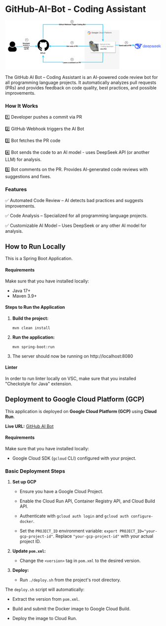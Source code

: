 # GitHub-AI-Bot - Coding Assistant
![GitHub AI Bot - Coding Assistant](images/github-ai-bot.png)

The GitHub AI Bot – Coding Assistant is an AI-powered code review bot for all programming language projects. It automatically analyzes pull requests (PRs) and provides feedback on code quality, best practices, and possible improvements.

### How It Works

1️⃣ Developer pushes a commit via PR

2️⃣ GitHub Webhook triggers the AI Bot

3️⃣ Bot fetches the PR code

4️⃣ Bot sends the code to an AI model - uses DeepSeek API (or another LLM) for analysis.  

5️⃣ Bot comments on the PR. Provides AI-generated code reviews with suggestions and fixes. 

### Features

✅ Automated Code Review – AI detects bad practices and suggests improvements.  

✅ Code Analysis – Specialized for all programming language projects.   

✅ Customizable AI Model – Uses DeepSeek or any other AI model for analysis.

## How to Run Locally

This is a Spring Boot Application.

#### Requirements

Make sure that you have installed locally:
- Java 17+
- Maven 3.9+

#### Steps to Run the Application

1. **Build the project:**
    ```
    mvn clean install
    ```
2. **Run the application:**
    ```
    mvn spring-boot:run
    ```
3. The server should now be running on http://localhost:8080 

#### Linter

In order to run linter locally on VSC, make sure that you installed "Checkstyle for Java" extension.

## Deployment to Google Cloud Platform (GCP)

This application is deployed on **Google Cloud Platform (GCP)** using **Cloud Run**.  

**Live URL:** [GitHub AI Bot](https://github-ai-bot-658818439028.europe-west1.run.app)

#### Requirements

Make sure that you have installed locally:  
- Google Cloud SDK (`gcloud` CLI) configured with your project.

### Basic Deployment Steps  

1.  **Set up GCP**  
    * Ensure you have a Google Cloud Project.  

    * Enable the Cloud Run API, Container Registry API, and Cloud Build API.  

    * Authenticate with `gcloud auth login` and `gcloud auth configure-docker`.  

    * Set the `PROJECT_ID` environment variable: `export PROJECT_ID="your-gcp-project-id"`. Replace `"your-gcp-project-id"` with your actual project ID.  

2.  **Update `pom.xml`:**
    * Change the `<version>` tag in `pom.xml` to the desired version.

3.  **Deploy:**
    * Run `./deploy.sh` from the project's root directory.

The `deploy.sh` script will automatically:

-  Extract the version from `pom.xml`.  

-  Build and submit the Docker image to Google Cloud Build.  

-  Deploy the image to Cloud Run.

<!-- Test CD in Main -->
